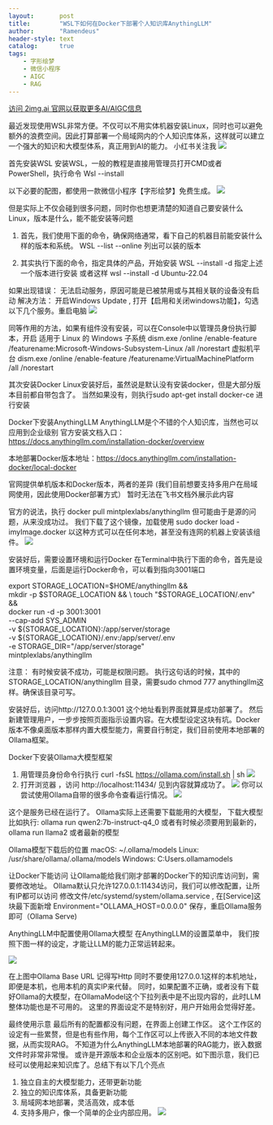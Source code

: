 ```yaml
---
layout:       post
title:        "WSL下如何在Docker下部署个人知识库AnythingLLM"
author:       "Ramendeus"
header-style: text
catalog:      true
tags:
    - 字形绘梦
    - 微信小程序
    - AIGC
    - RAG
---
```

[访问 2img.ai 官网以获取更多AI/AIGC信息](https://2img.ai)

最近发现使用WSL非常方便。不仅可以不用实体机器安装Linux，同时也可以避免额外的浪费空间。因此打算部署一个局域网内的个人知识库体系，这样就可以建立一个强大的知识和大模型体系，真正用到AI的能力。
小红书关注我 ![](/img/a.jpg)

首先安装WSL
安装WSL，一般的教程是直接用管理员打开CMD或者PowerShell，执行命令
Wsl --install

以下必要的配图，都使用一款微信小程序【字形绘梦】免费生成。
![](/img/20241231-B-7.jpg)


但是实际上不仅会碰到很多问题，同时你也想更清楚的知道自己要安装什么Linux，版本是什么，能不能安装等问题
1. 首先，我们使用下面的命令，确保网络通常，看下自己的机器目前能安装什么样的版本和系统。
WSL --list --online
列出可以装的版本

2. 其实执行下面的命令，指定具体的产品，开始安装
WSL --install -d 指定上述一个版本进行安装
或者这样
wsl --install -d Ubuntu-22.04

如果出现错误：
无法启动服务，原因可能是已被禁用或与其相关联的设备没有启动
解决方法： 开启Windows Update , 打开【启用和关闭windows功能】，勾选以下几个服务。重启电脑
![](/img/20241013-2.png)


同等作用的方法，如果有组件没有安装，可以在Console中以管理员身份执行脚本，开启
适用于 Linux 的 Windows 子系统 dism.exe /online /enable-feature /featurename:Microsoft-Windows-Subsystem-Linux /all /norestart
虚拟机平台 dism.exe /online /enable-feature /featurename:VirtualMachinePlatform /all /norestart

其次安装Docker
Linux安装好后，虽然说是默认没有安装docker，但是大部分版本目前都自带包含了。
当然如果没有，则执行sudo apt-get install docker-ce 进行安装

Docker下安装AnythingLLM
AnythingLLM是个不错的个人知识库，当然也可以应用到企业级别
官方安装文档入口：
 https://docs.anythingllm.com/installation-docker/overview

本地部署Docker版本地址：https://docs.anythingllm.com/installation-docker/local-docker

官网提供单机版本和Docker版本，两者的差异
(我们目前想要支持多用户在局域网使用，因此使用Docker部署方式）
暂时无法在飞书文档外展示此内容

官方的说法，执行
docker pull mintplexlabs/anythingllm
但可能由于是源的问题，从来没成功过。
我们下载了这个镜像，加载使用 sudo docker load -imyImage.docker 以这种方式可以在任何本地，甚至没有连网的机器上安装该组件。
![](/img/20241013-4.png)

安装好后，需要设置环境和运行Docker 
在Terminal中执行下面的命令，首先是设置环境变量，后面是运行Docker命令，可以看到指向3001端口

export STORAGE_LOCATION=$HOME/anythingllm && \
mkdir -p $STORAGE_LOCATION && \
touch "$STORAGE_LOCATION/.env" && \
docker run -d -p 3001:3001 \
--cap-add SYS_ADMIN \
-v ${STORAGE_LOCATION}:/app/server/storage \
-v ${STORAGE_LOCATION}/.env:/app/server/.env \
-e STORAGE_DIR="/app/server/storage" \
mintplexlabs/anythingllm

注意： 
有时候安装不成功，可能是权限问题。
执行这句话的时候，其中的STORAGE_LOCATION/anythingllm 目录，需要sudo chmod 777 anythingllm这样。确保该目录可写。

安装好后，访问http://127.0.0.1:3001 这个地址看到界面就算是成功部署了。
然后新建管理用户，一步步按照页面指示设置内容。在大模型设定这块有坑。Docker版本不像桌面版本那样内置大模型能力，需要自行制定，我们目前使用本地部署的Ollama框架。

Docker下安装Ollama大模型框架
1. 用管理员身份命令行执行
 curl -fsSL https://ollama.com/install.sh | sh
![](/img/20241013-5.png)
1. 打开浏览器 ，访问 http://localhost:11434/ 见到内容就算成功了。
![](/img/20241013-6.png)
你可以尝试使用Ollama自带的很多命令查看运行情况。
![](/img/20241013-7.png)

这个是服务已经在运行了。
Ollama实际上还需要下载能用的大模型，
下载大模型
比如执行: ollama run qwen2:7b-instruct-q4_0
或者有时候必须要用到最新的，ollama run llama2 或者最新的模型

Ollama模型下载后的位置
macOS: ~/.ollama/models 
Linux: /usr/share/ollama/.ollama/models
Windows: C:Users<username>.ollamamodels

让Docker下能访问
让Ollama能给我们刚才部署的Docker下的知识库访问到，需要修改地址。
Ollama默认只允许127.0.0.1:11434访问，我们可以修改配置，让所有IP都可以访问
修改文件/etc/systemd/system/ollama.service , 在[Service]这块最下面新增
Environment="OLLAMA_HOST=0.0.0.0"
保存，重启Ollama服务即可（Ollama Serve)


AnythingLLM中配置使用Ollama大模型
在AnythingLLM的设置菜单中，
我们按照下图一样的设定，才能让LLM的能力正常运转起来。

![](/img/20241013-8.png)

在上图中Ollama Base URL 记得写Http
同时不要使用127.0.0.1这样的本机地址，即便是本机，也用本机的真实IP来代替。
同时，如果配置不正确，或者没有下载好Ollama的大模型，在OllamaModel这个下拉列表中是不出现内容的，此时LLM整体功能也是不可用的。
这里的界面设定不是特别好，用户开始用会觉得好差。

最终使用示意
最后所有的配置都没有问题，在界面上创建工作区。
这个工作区的设定有一些累赘，但是也有些作用，每个工作区可以上传嵌入不同的本地文件数据，从而实现RAG。
不知道为什么AnythingLLM本地部署的RAG能力，嵌入数据文件时非常非常慢。
或许是开源版本和企业版本的区别吧。如下图示意，我们已经可以使用起来知识库了。总结下有以下几个亮点
1. 独立自主的大模型能力，还带更新功能
2. 独立的知识库体系，具备更新功能
3. 局域网本地部署，灵活高效，成本低
4. 支持多用户，像一个简单的企业内部应用。
![](/img/20241013-9.png)

